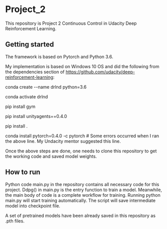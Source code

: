 # Project_2

This repository is Project 2 Continuous Control in Udacity Deep Reinforcement Learning. 

## Getting started

The framework is based on Pytorch and Python 3.6. 

My implementation is based on Windows 10 OS and did the following from the dependencies section of https://github.com/udacity/deep-reinforcement-learning:

conda create --name drlnd python=3.6

conda activate drlnd

pip install gym

pip install unityagents==0.4.0

pip install .

conda install pytorch=0.4.0 -c pytorch  # Some errors occurred when I ran the above line. My Undacity mentor suggested this line. 

Once the above steps are done, one needs to clone this repository to get the working code and saved model weights.

## How to run

Python code main.py in the repository contains all necessary code for this project. Ddpg() in main.py is the entry function to train a model. Meanwhile, the main body of code is a complete workflow for training. Running python main.py will start training automatically. The script will save intermediate model into checkpoint file. 

A set of pretrained models have been already saved in this repository as .pth files. 
